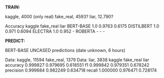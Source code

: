 **TRAIN:**

kaggle, 4000 (only real)
fake_real, 4593?
liar, 12.790?

Accuracy
                kaggle      fake_real    liar
BERT-BASE       1.0         0.9763      0.6175
DISTILBERT      1.0         0.971       0.6094
ELECTRA         1.0         0.952       -
ROBERTA         -           -           -


**PREDICT:**

BERT-BASE UNCASED predictions (date unknown, 6 hours)

Data: 
kaggle, 11594
fake_real, 1379
Data: liar, 3838
             kaggle  fake_real      liar
accuracy   0.999827   0.979695  0.618551
f1         0.999842   0.979351  0.678242
precision  0.999684   0.982249  0.634718
recall     1.000000   0.976471  0.728174